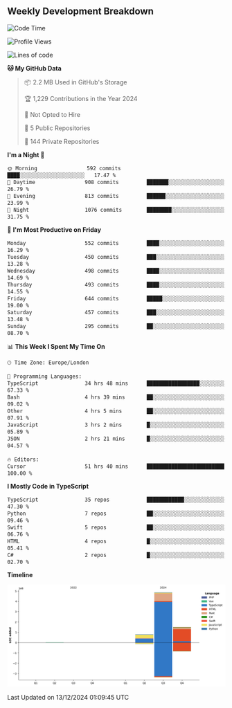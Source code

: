 


## Weekly Development Breakdown
<!--START_SECTION:waka-->
![Code Time](http://img.shields.io/badge/Code%20Time-1%2C653%20hrs%2043%20mins-blue)

![Profile Views](http://img.shields.io/badge/Profile%20Views-2-blue)

![Lines of code](https://img.shields.io/badge/From%20Hello%20World%20I%27ve%20Written-7.2%20million%20lines%20of%20code-blue)

**🐱 My GitHub Data** 

> 📦 2.2 MB Used in GitHub's Storage 
 > 
> 🏆 1,229 Contributions in the Year 2024
 > 
> 🚫 Not Opted to Hire
 > 
> 📜 5 Public Repositories 
 > 
> 🔑 144 Private Repositories 
 > 
**I'm a Night 🦉** 

```text
🌞 Morning                592 commits         ████░░░░░░░░░░░░░░░░░░░░░   17.47 % 
🌆 Daytime                908 commits         ███████░░░░░░░░░░░░░░░░░░   26.79 % 
🌃 Evening                813 commits         ██████░░░░░░░░░░░░░░░░░░░   23.99 % 
🌙 Night                  1076 commits        ████████░░░░░░░░░░░░░░░░░   31.75 % 
```
📅 **I'm Most Productive on Friday** 

```text
Monday                   552 commits         ████░░░░░░░░░░░░░░░░░░░░░   16.29 % 
Tuesday                  450 commits         ███░░░░░░░░░░░░░░░░░░░░░░   13.28 % 
Wednesday                498 commits         ████░░░░░░░░░░░░░░░░░░░░░   14.69 % 
Thursday                 493 commits         ████░░░░░░░░░░░░░░░░░░░░░   14.55 % 
Friday                   644 commits         █████░░░░░░░░░░░░░░░░░░░░   19.00 % 
Saturday                 457 commits         ███░░░░░░░░░░░░░░░░░░░░░░   13.48 % 
Sunday                   295 commits         ██░░░░░░░░░░░░░░░░░░░░░░░   08.70 % 
```


📊 **This Week I Spent My Time On** 

```text
🕑︎ Time Zone: Europe/London

💬 Programming Languages: 
TypeScript               34 hrs 48 mins      █████████████████░░░░░░░░   67.33 % 
Bash                     4 hrs 39 mins       ██░░░░░░░░░░░░░░░░░░░░░░░   09.02 % 
Other                    4 hrs 5 mins        ██░░░░░░░░░░░░░░░░░░░░░░░   07.91 % 
JavaScript               3 hrs 2 mins        █░░░░░░░░░░░░░░░░░░░░░░░░   05.89 % 
JSON                     2 hrs 21 mins       █░░░░░░░░░░░░░░░░░░░░░░░░   04.57 % 

🔥 Editors: 
Cursor                   51 hrs 40 mins      █████████████████████████   100.00 % 
```

**I Mostly Code in TypeScript** 

```text
TypeScript               35 repos            ████████████░░░░░░░░░░░░░   47.30 % 
Python                   7 repos             ██░░░░░░░░░░░░░░░░░░░░░░░   09.46 % 
Swift                    5 repos             ██░░░░░░░░░░░░░░░░░░░░░░░   06.76 % 
HTML                     4 repos             █░░░░░░░░░░░░░░░░░░░░░░░░   05.41 % 
C#                       2 repos             █░░░░░░░░░░░░░░░░░░░░░░░░   02.70 % 
```



**Timeline**

![Lines of Code chart](https://raw.githubusercontent.com/mars-arch/mars-arch/main/assets/bar_graph.png)


 Last Updated on 13/12/2024 01:09:45 UTC
<!--END_SECTION:waka-->
